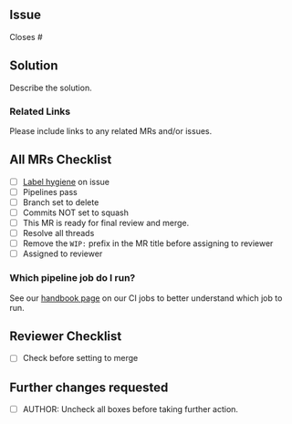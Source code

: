 ## Issue
<!---
Link the Issue this MR closes
--->
Closes #

## Solution

Describe the solution.

### Related Links

Please include links to any related MRs and/or issues.

## All MRs Checklist
* [ ] [Label hygiene](https://about.gitlab.com/handbook/business-ops/data-team/#issue-labeling) on issue
* [ ] Pipelines pass
* [ ] Branch set to delete
* [ ] Commits NOT set to squash
* [ ] This MR is ready for final review and merge.
* [ ] Resolve all threads
* [ ] Remove the `WIP:` prefix in the MR title before assigning to reviewer
* [ ] Assigned to reviewer

### Which pipeline job do I run?
See our [handbook page](https://about.gitlab.com/handbook/business-ops/data-team/data-ci-jobs/) on our CI jobs to better understand which job to run.

## Reviewer Checklist
* [ ] Check before setting to merge

## Further changes requested
* [ ] AUTHOR: Uncheck all boxes before taking further action.
